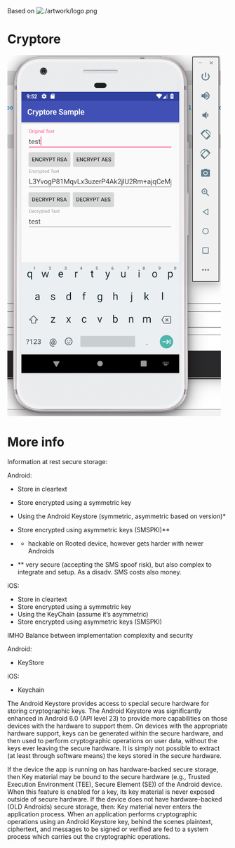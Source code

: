 Based on  ![./artwork/logo.png](./artwork/logo.png)

Cryptore
====

![./keystore.png](./keystore.png)

More info
====

Information at rest secure storage:

Android:
- Store in cleartext

- Store encrypted using a symmetric key

- Using the Android Keystore (symmetric, asymmetric based on version)*

- Store encrypted using asymmetric keys (SMSPKI)**

- * hackable on Rooted device, however gets harder with newer Androids

- ** very secure (accepting the SMS spoof risk), but also complex to integrate and setup. As a disadv. SMS costs also money.



iOS:
- Store in cleartext
- Store encrypted using a symmetric key
- Using the KeyChain (assume it’s asymmetric)
- Store encrypted using asymmetric keys (SMSPKI)


IMHO Balance between implementation complexity and security

Android:
- KeyStore

iOS:
- Keychain

The Android Keystore provides access to special secure hardware for storing cryptographic keys.
The Android Keystore was significantly enhanced in Android 6.0 (API level 23) to provide more capabilities on those devices with the hardware to support them. On devices with the appropriate hardware support, keys can be generated within the secure hardware, and then used to perform cryptographic operations on user data, without the keys ever leaving the secure hardware. It is simply not possible to extract (at least through software means) the keys stored in the secure hardware.

If the device the app is running on has hardware-backed secure storage, then
Key material may be bound to the secure hardware (e.g., Trusted Execution Environment (TEE), Secure Element (SE)) of the Android device. When this feature is enabled for a key, its key material is never exposed outside of secure hardware.
If the device does not have hardware-backed (OLD Androids) secure storage, then:
Key material never enters the application process. When an application performs cryptographic operations using an Android Keystore key, behind the scenes plaintext, ciphertext, and messages to be signed or verified are fed to a system process which carries out the cryptographic operations.




